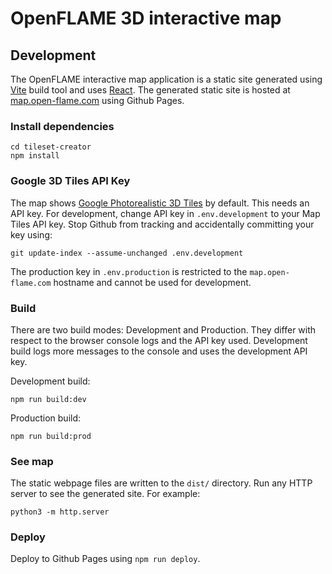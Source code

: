 # OpenFLAME 3D interactive map

## Development

The OpenFLAME interactive map application is a static site generated using [Vite](https://vite.dev/) build tool and uses [React](https://react.dev/). The generated static site is hosted at [map.open-flame.com](https://map.open-flame.com/) using Github Pages.

### Install dependencies

```
cd tileset-creator
npm install
```

### Google 3D Tiles API Key

The map shows [Google Photorealistic 3D Tiles](https://developers.google.com/maps/documentation/tile/3d-tiles) by default. This needs an API key. For development, change API key in `.env.development` to your Map Tiles API key. Stop Github from tracking and accidentally committing your key using:

```
git update-index --assume-unchanged .env.development
```

The production key in `.env.production` is restricted to the `map.open-flame.com` hostname and cannot be used for development.

### Build

There are two build modes: Development and Production. They differ with respect to the browser console logs and the API key used. Development build logs more messages to the console and uses the development API key.

Development build:
```
npm run build:dev
```

Production build:
```
npm run build:prod
```

### See map

The static webpage files are written to the `dist/` directory. Run any HTTP server to see the generated site. For example:

```
python3 -m http.server 
```

### Deploy

Deploy to Github Pages using `npm run deploy`.

